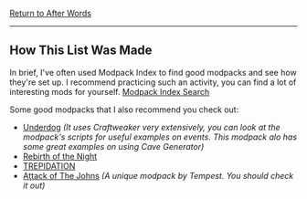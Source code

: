 [Return to After Words](README.md#After-Words)

----
## How This List Was Made

In brief, I've often used Modpack Index to find good modpacks and see how they're set up. I recommend practicing such an activity, you can find a lot of interesting mods for yourself.
[Modpack Index Search](https://www.modpackindex.com/modpack/finder?version=1-12-2&mindls=100&included_mods=40350)

Some good modpacks that I also recommend you check out:

- [Underdog](https://www.modpackindex.com/modpack/23547/underdog) *(It uses Craftweaker very extensively, you can look at the modpack's scripts for useful examples on events. This modpack alo has some great examples on using Cave Generator)*
- [Rebirth of the Night](https://www.modpackindex.com/modpack/6256/rebirth-of-the-night-rotn)
- [TREPIDATION](https://www.modpackindex.com/modpack/32030/trepidation)
- [Attack of The Johns](https://www.modpackindex.com/modpack/54510/attack-of-the-johns) *(A unique modpack by Tempest. You should check it out)*

